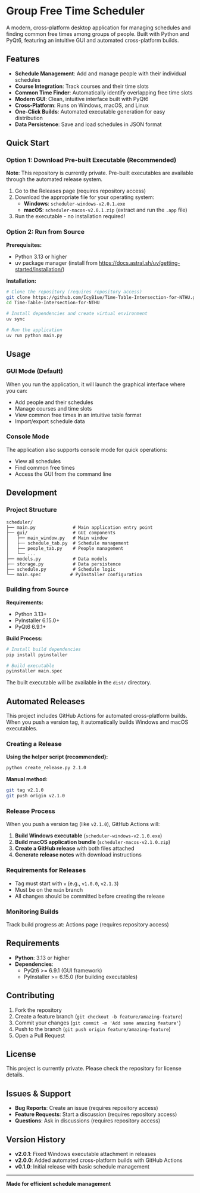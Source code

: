 # Group Free Time Scheduler

A modern, cross-platform desktop application for managing schedules and finding common free times among groups of people. Built with Python and PyQt6, featuring an intuitive GUI and automated cross-platform builds.

## Features

- **Schedule Management**: Add and manage people with their individual schedules
- **Course Integration**: Track courses and their time slots
- **Common Time Finder**: Automatically identify overlapping free time slots
- **Modern GUI**: Clean, intuitive interface built with PyQt6
- **Cross-Platform**: Runs on Windows, macOS, and Linux
- **One-Click Builds**: Automated executable generation for easy distribution
- **Data Persistence**: Save and load schedules in JSON format

## Quick Start

### Option 1: Download Pre-built Executable (Recommended)

**Note**: This repository is currently private. Pre-built executables are available through the automated release system.

1. Go to the Releases page (requires repository access)
2. Download the appropriate file for your operating system:
   - **Windows**: `scheduler-windows-v2.0.1.exe`
   - **macOS**: `scheduler-macos-v2.0.1.zip` (extract and run the `.app` file)
3. Run the executable - no installation required!

### Option 2: Run from Source

**Prerequisites:**
- Python 3.13 or higher
- uv package manager (install from https://docs.astral.sh/uv/getting-started/installation/)

**Installation:**
```bash
# Clone the repository (requires repository access)
git clone https://github.com/IcyB1ue/Time-Table-Intersection-for-NTHU.git
cd Time-Table-Intersection-for-NTHU

# Install dependencies and create virtual environment
uv sync

# Run the application
uv run python main.py
```

## Usage

### GUI Mode (Default)
When you run the application, it will launch the graphical interface where you can:
- Add people and their schedules
- Manage courses and time slots
- View common free times in an intuitive table format
- Import/export schedule data

### Console Mode
The application also supports console mode for quick operations:
- View all schedules
- Find common free times
- Access the GUI from the command line

## Development

### Project Structure
```
scheduler/
├── main.py              # Main application entry point
├── gui/                 # GUI components
│   ├── main_window.py   # Main window
│   ├── schedule_tab.py  # Schedule management
│   ├── people_tab.py    # People management
│   └── ...
├── models.py            # Data models
├── storage.py           # Data persistence
├── schedule.py          # Schedule logic
└── main.spec           # PyInstaller configuration
```

### Building from Source

**Requirements:**
- Python 3.13+
- PyInstaller 6.15.0+
- PyQt6 6.9.1+

**Build Process:**
```bash
# Install build dependencies
pip install pyinstaller

# Build executable
pyinstaller main.spec
```

The built executable will be available in the `dist/` directory.

## Automated Releases

This project includes GitHub Actions for automated cross-platform builds. When you push a version tag, it automatically builds Windows and macOS executables.

### Creating a Release

**Using the helper script (recommended):**
```bash
python create_release.py 2.1.0
```

**Manual method:**
```bash
git tag v2.1.0
git push origin v2.1.0
```

### Release Process

When you push a version tag (like `v2.1.0`), GitHub Actions will:

1. **Build Windows executable** (`scheduler-windows-v2.1.0.exe`)
2. **Build macOS application bundle** (`scheduler-macos-v2.1.0.zip`)
3. **Create a GitHub release** with both files attached
4. **Generate release notes** with download instructions

### Requirements for Releases

- Tag must start with `v` (e.g., `v1.0.0`, `v2.1.3`)
- Must be on the `main` branch
- All changes should be committed before creating the release

### Monitoring Builds

Track build progress at: Actions page (requires repository access)

## Requirements

- **Python**: 3.13 or higher
- **Dependencies**:
  - PyQt6 >= 6.9.1 (GUI framework)
  - PyInstaller >= 6.15.0 (for building executables)

## Contributing

1. Fork the repository
2. Create a feature branch (`git checkout -b feature/amazing-feature`)
3. Commit your changes (`git commit -m 'Add some amazing feature'`)
4. Push to the branch (`git push origin feature/amazing-feature`)
5. Open a Pull Request

## License

This project is currently private. Please check the repository for license details.

## Issues & Support

- **Bug Reports**: Create an issue (requires repository access)
- **Feature Requests**: Start a discussion (requires repository access)
- **Questions**: Ask in discussions (requires repository access)

## Version History

- **v2.0.1**: Fixed Windows executable attachment in releases
- **v2.0.0**: Added automated cross-platform builds with GitHub Actions
- **v0.1.0**: Initial release with basic schedule management

---

**Made for efficient schedule management**